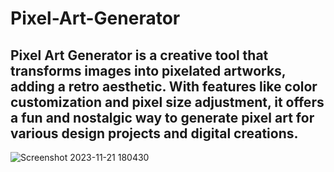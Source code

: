 # Pixel-Art-Generator
## Pixel Art Generator is a creative tool that transforms images into pixelated artworks, adding a retro aesthetic. With features like color customization and pixel size adjustment, it offers a fun and nostalgic way to generate pixel art for various design projects and digital creations.

![Screenshot 2023-11-21 180430](https://github.com/AminEaabada/Pixel-Art-Generator/assets/121450473/26658019-2dd1-44a1-898e-14407317e469)
